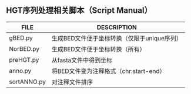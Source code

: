 ## HGT序列处理相关脚本（Script Manual）

| FILE        | DESCRIPTION                                 |
| ----------- | ------------------------------------------- |
| gBED.py     | 生成BED文件便于坐标转换（仅限于unique序列） |
| NorBED.py   | 生成BED文件便于坐标转换（所有）             |
| preHGT.py   | 从fasta文件中得到坐标                       |
| anno.py     | 将BED文件变为注释格式（chr:start-end）      |
| sortANNO.py | 对注释文件排序                              |

